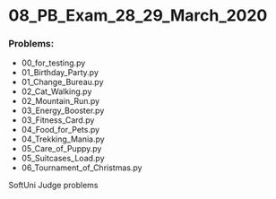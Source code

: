 # 08_PB_Exam_28_29_March_2020

### Problems:
- 00_for_testing.py
- 01_Birthday_Party.py
- 01_Change_Bureau.py
- 02_Cat_Walking.py
- 02_Mountain_Run.py
- 03_Energy_Booster.py
- 03_Fitness_Card.py
- 04_Food_for_Pets.py
- 04_Trekking_Mania.py
- 05_Care_of_Puppy.py
- 05_Suitcases_Load.py
- 06_Tournament_of_Christmas.py


SoftUni Judge problems
